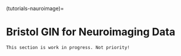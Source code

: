 (tutorials-nauroimage)=
# Bristol GIN for Neuroimaging Data

```{note}
This section is work in progress. Not priority!
```
